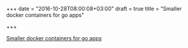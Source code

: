 +++
date = "2016-10-28T08:00:08+03:00"
draft = true
title = "Smaller docker containers for go apps"

+++

<p><a href="https://joeshaw.org/smaller-docker-containers-for-go-apps">Smaller docker containers for go apps</a></p>
